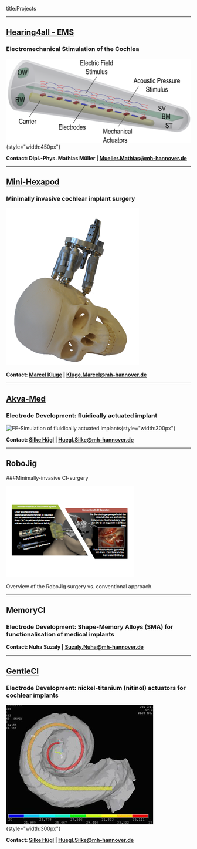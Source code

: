 title:Projects

---
## [Hearing4all - EMS](projects/50_ems.html)

### Electromechanical Stimulation of the Cochlea


![EMS](projects/50_ems/ems.png){style="width:450px"}


**Contact: Dipl.-Phys. Mathias Müller | Mueller.Mathias@mh-hannover.de**

---
## [Mini-Hexapod](projects/99_finished/hexapod.html)

### Minimally invasive cochlear implant surgery

![Gough-Stewart platform (Hexapod) on the skull](projects/99_finished/hexapod/hexapod_v02.png)


**Contact: [Marcel Kluge](http://www.vianna.de/01_workgroups/cas/staff/marcel.html) | Kluge.Marcel@mh-hannover.de**

---
## [Akva-Med](projects/05_akvamed.html)

### Electrode Development: fluidically actuated implant

![FE-Simulation of fluidically actuated implants](projects/05_akvamed/akvamed3.png){style="width:300px"}


**Contact: [Silke Hügl](staff/silke.html) | Huegl.Silke@mh-hannover.de**

---
## RoboJig

###Minimally-invasive CI-surgery


![Overview of RoboJig System](projects/10_robojig/robojig-overview-de.png)

Overview of the RoboJig surgery vs. conventional approach.

---
## MemoryCI

### Electrode Development: Shape-Memory Alloys (SMA) for functionalisation of medical implants

**Contact: Nuha Suzaly | Suzaly.Nuha@mh-hannover.de**

---
## [GentleCI](projects/99_finished/gentleci.html)

### Electrode Development: nickel-titanium (nitinol) actuators for cochlear implants

![FE-Simulation of electrode carrier equipped with actuator from shape-memory-alloy](projects/99_finished/gentleci/gentleci1.png){style="width:300px"}

**Contact: [Silke Hügl](staff/silke.html) | Huegl.Silke@mh-hannover.de**
